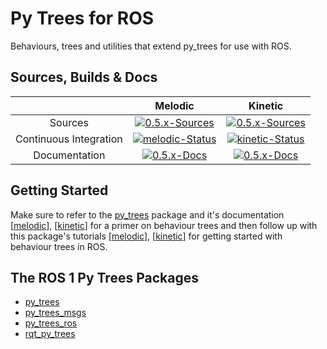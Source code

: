 # Py Trees for ROS

Behaviours, trees and utilities that extend py_trees for use
with ROS.

## Sources, Builds & Docs

| | Melodic | Kinetic |
|:---:|:---:|:---:|
| Sources | [![0.5.x-Sources][0.5.x-sources-image]][0.5.x-sources] | [![0.5.x-Sources][0.5.x-sources-image]][0.5.x-sources] |
| Continuous Integration | [![melodic-Status][melodic-build-status-image]][melodic-build-status] | [![kinetic-Status][kinetic-build-status-image]][kinetic-build-status] | |
| Documentation | [![0.5.x-Docs][0.5.x-docs-image]][py-trees-ros-docs-melodic] | [![0.5.x-Docs][0.5.x-docs-image]][py-trees-ros-docs-kinetic] |

[0.5.x-sources-image]: http://img.shields.io/badge/sources-0.5--kinetic-blue.svg?style=plastic
[0.5.x-sources]: https://github.com/splintered-reality/py_trees_ros/tree/release/0.5.x

[melodic-build-status-image]: http://build.ros.org/job/Mbin_uB64__py_trees_ros__ubuntu_bionic_amd64__binary/badge/icon?style=plastic
[melodic-build-status]: http://build.ros.org/job/Mbin_uB64__py_trees_ros__ubuntu_bionic_amd64__binary
[kinetic-build-status-image]: http://build.ros.org/job/Kbin_uX64__py_trees_ros__ubuntu_xenial_amd64__binary/badge/icon?style=plastic
[kinetic-build-status]: http://build.ros.org/job/Kbin_uX64__py_trees_ros__ubuntu_xenial_amd64__binary

[0.5.x-docs-image]: http://img.shields.io/badge/docs-0.5-brightgreen.svg?style=plastic
[py-trees-ros-docs-melodic]: http://docs.ros.org/melodic/api/py_trees_ros/html/
[py-trees-ros-docs-kinetic]: http://docs.ros.org/kinetic/api/py_trees_ros/html/

[py-trees-docs-melodic]: http://docs.ros.org/melodic/api/py_trees/html/
[py-trees-docs-kinetic]: http://docs.ros.org/kinetic/api/py_trees/html/

## Getting Started

Make sure to refer to the [py_trees](https://github.com/splintered-reality/py_trees) package and it's documentation [[melodic][py-trees-docs-melodic]], [[kinetic][py-trees-docs-kinetic]] for a primer on behaviour trees and then follow up with this package's tutorials [[melodic][py-trees-ros-docs-melodic]], [[kinetic][py-trees-ros-docs-kinetic]] for getting started with behaviour trees in ROS.

## The ROS 1 Py Trees Packages

* [py_trees](https://github.com/stonier/py_trees)
* [py_trees_msgs](https://github.com/stonier/py_trees_msgs)
* [py_trees_ros](https://github.com/stonier/py_trees_ros)
* [rqt_py_trees](https://github.com/stonier/rqt_py_trees)

